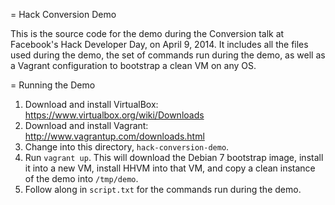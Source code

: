 = Hack Conversion Demo

This is the source code for the demo during the Conversion talk at Facebook's Hack Developer Day, on April 9, 2014. It includes all the files used during the demo, the set of commands run during the demo, as well as a Vagrant configuration to bootstrap a clean VM on any OS.

= Running the Demo

1. Download and install VirtualBox: https://www.virtualbox.org/wiki/Downloads
2. Download and install Vagrant: http://www.vagrantup.com/downloads.html
3. Change into this directory, `hack-conversion-demo`.
4. Run `vagrant up`. This will download the Debian 7 bootstrap image, install it into a new VM, install HHVM into that VM, and copy a clean instance of the demo into `/tmp/demo`.
5. Follow along in `script.txt` for the commands run during the demo.
